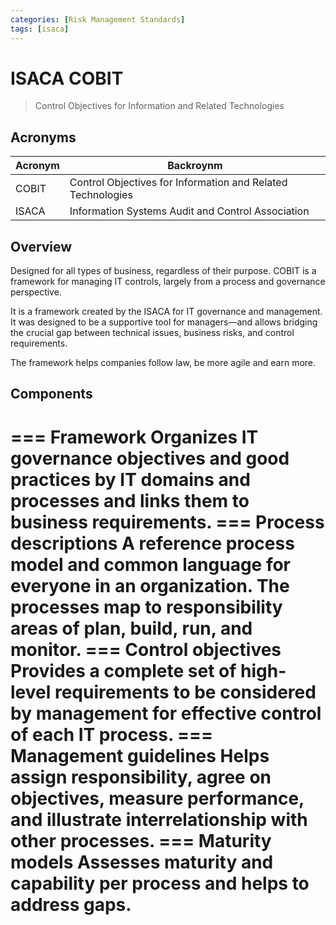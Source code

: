 ```yaml
---
categories: [Risk Management Standards]
tags: [isaca]
---
```


# ISACA COBIT

> Control Objectives for Information and Related Technologies

## Acronyms

| Acronym | Backroynm |
| - | - |
| COBIT | Control Objectives for Information and Related Technologies |
| ISACA | Information Systems Audit and Control Association |

## Overview

Designed for all types of business, regardless of their purpose. COBIT is a framework for managing IT controls, largely from a process and governance perspective.

It is a framework created by the ISACA for IT governance and management. It was designed to be a supportive tool for managers—and allows bridging the crucial gap between technical issues, business risks, and control requirements.

The framework helps companies follow law, be more agile and earn more.

## Components

=== Framework
Organizes IT governance objectives and good practices by IT domains and processes and links them to business requirements.
=== Process descriptions
A reference process model and common language for everyone in an organization. The processes map to responsibility areas of plan, build, run, and monitor.
=== Control objectives
Provides a complete set of high-level requirements to be considered by management for effective control of each IT process.
=== Management guidelines
Helps assign responsibility, agree on objectives, measure performance, and illustrate interrelationship with other processes.
=== Maturity models
Assesses maturity and capability per process and helps to address gaps.
===
